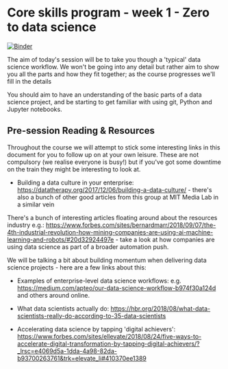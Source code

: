 # Core skills program - week 1 - Zero to data science

[![Binder](https://mybinder.org/badge.svg)](https://mybinder.org/v2/gh/core-skills/01-zero-to-data-science.git/master)

The aim of today's session will be to take you though a 'typical' data science workflow. We won't be going into any detail but rather aim to show you all the parts and how they fit together; as the course progresses we'll fill in the details 

You should aim to have an understanding of the basic parts of a data science project, and be starting to get familiar with using git, Python and Jupyter notebooks.

## Pre-session Reading & Resources

Throughout the course we will attempt to stick some interesting links in this document for you to follow up on at your own leisure. These are not compulsory (we realise everyone is busy!) but if you've got some downtime on the train they might be interesting to look at.

- Building a data culture in your enterprise: https://datatherapy.org/2017/12/06/building-a-data-culture/ - there's also a bunch of other good articles from this group at MIT Media Lab in a similar vein

There's a bunch of interesting articles floating around about the resources industry e.g.: https://www.forbes.com/sites/bernardmarr/2018/09/07/the-4th-industrial-revolution-how-mining-companies-are-using-ai-machine-learning-and-robots/#20d32924497e - take a look at how companies are using data science as part of a broader automation push.

We will be talking a bit about building momentum when delivering data science projects - here are a few links about this:

- Examples of enterprise-level data science workflows: e.g. https://medium.com/apteo/our-data-science-workflow-b974f30a124d and others around online.

- What data scientists actually do: https://hbr.org/2018/08/what-data-scientists-really-do-according-to-35-data-scientists

- Accelerating data science by tapping 'digital achievers': https://www.forbes.com/sites/ellevate/2018/08/24/five-ways-to-accelerate-digital-transformation-by-tapping-digital-achievers/?_lrsc=e4069d5a-1dda-4a98-82da-b93700263761&trk=elevate_li#410370ee1389

